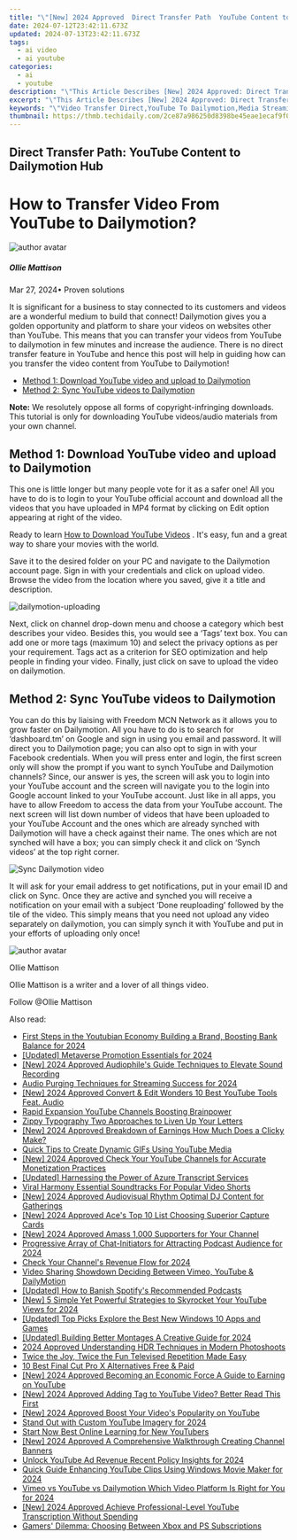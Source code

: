 ```yaml
---
title: "\"[New] 2024 Approved  Direct Transfer Path  YouTube Content to Dailymotion Hub\""
date: 2024-07-12T23:42:11.673Z
updated: 2024-07-13T23:42:11.673Z
tags:
  - ai video
  - ai youtube
categories:
  - ai
  - youtube
description: "\"This Article Describes [New] 2024 Approved: Direct Transfer Path: YouTube Content to Dailymotion Hub\""
excerpt: "\"This Article Describes [New] 2024 Approved: Direct Transfer Path: YouTube Content to Dailymotion Hub\""
keywords: "\"Video Transfer Direct,YouTube To Dailymotion,Media Streaming Direct,YouTube Upload Hub,Direct Dailymotion Upload,Content to Platform Switch,Cross-Platform Media Shift\""
thumbnail: https://thmb.techidaily.com/2ce87a986250d8398be45eae1ecaf9f012f12535b14ea9611940de411cb7abe5.jpg
---
```


## Direct Transfer Path: YouTube Content to Dailymotion Hub

# How to Transfer Video From YouTube to Dailymotion?

![author avatar](https://images.wondershare.com/filmora/article-images/ollie-mattison.jpg)

##### Ollie Mattison

 Mar 27, 2024• Proven solutions

It is significant for a business to stay connected to its customers and videos are a wonderful medium to build that connect! Dailymotion gives you a golden opportunity and platform to share your videos on websites other than YouTube. This means that you can transfer your videos from YouTube to dailymotion in few minutes and increase the audience. There is no direct transfer feature in YouTube and hence this post will help in guiding how can you transfer the video content from YouTube to Dailymotion!

* [Method 1: Download YouTube video and upload to Dailymotion](#part1)
* [Method 2: Sync YouTube videos to Dailymotion](#part2)

**Note:** We resolutely oppose all forms of copyright-infringing downloads. This tutorial is only for downloading YouTube videos/audio materials from your own channel.

## Method 1: Download YouTube video and upload to Dailymotion

This one is little longer but many people vote for it as a safer one! All you have to do is to login to your YouTube official account and download all the videos that you have uploaded in MP4 format by clicking on Edit option appearing at right of the video.

Ready to learn [How to Download YouTube Videos](https://tools.techidaily.com/wondershare/filmora/download/) . It's easy, fun and a great way to share your movies with the world.

Save it to the desired folder on your PC and navigate to the Dailymotion account page. Sign in with your credentials and click on upload video. Browse the video from the location where you saved, give it a title and description.

![dailymotion-uploading](https://images.wondershare.com/filmora/article-images/dailymotion-uploading.jpg)

Next, click on channel drop-down menu and choose a category which best describes your video. Besides this, you would see a ‘Tags’ text box. You can add one or more tags (maximum 10) and select the privacy options as per your requirement. Tags act as a criterion for SEO optimization and help people in finding your video. Finally, just click on save to upload the video on dailymotion.

## Method 2: Sync YouTube videos to Dailymotion

You can do this by liaising with Freedom MCN Network as it allows you to grow faster on Dailymotion. All you have to do is to search for ‘dashboard.tm’ on Google and sign in using you email and password. It will direct you to Dailymotion page; you can also opt to sign in with your Facebook credentials. When you will press enter and login, the first screen only will show the prompt if you want to synch YouTube and Dailymotion channels? Since, our answer is yes, the screen will ask you to login into your YouTube account and the screen will navigate you to the login into Google account linked to your YouTube account. Just like in all apps, you have to allow Freedom to access the data from your YouTube account. The next screen will list down number of videos that have been uploaded to your YouTube Account and the ones which are already synched with Dailymotion will have a check against their name. The ones which are not synched will have a box; you can simply check it and click on ‘Synch videos’ at the top right corner.

![Sync Dailymotion video](https://images.wondershare.com/filmora/article-images/sync-dailymotion-video.jpg)

It will ask for your email address to get notifications, put in your email ID and click on Sync. Once they are active and synched you will receive a notification on your email with a subject ‘Done reuploading’ followed by the tile of the video. This simply means that you need not upload any video separately on dailymotion, you can simply synch it with YouTube and put in your efforts of uploading only once!

![author avatar](https://images.wondershare.com/filmora/article-images/ollie-mattison.jpg)

Ollie Mattison

Ollie Mattison is a writer and a lover of all things video.

Follow @Ollie Mattison


<ins class="adsbygoogle"
     style="display:block"
     data-ad-format="autorelaxed"
     data-ad-client="ca-pub-7571918770474297"
     data-ad-slot="1223367746"></ins>



<ins class="adsbygoogle"
     style="display:block"
     data-ad-client="ca-pub-7571918770474297"
     data-ad-slot="8358498916"
     data-ad-format="auto"
     data-full-width-responsive="true"></ins>



<span class="atpl-alsoreadstyle">Also read:</span>
<div><ul>
<li><a href="https://youtube-tips.techidaily.com/-steps-in-the-youtubian-economy-building-a-brand-boosting-bank-balance-for-2024/"><u>First Steps in the Youtubian Economy  Building a Brand, Boosting Bank Balance for 2024</u></a></li>
<li><a href="https://fox-links.techidaily.com/updated-metaverse-promotion-essentials-for-2024/"><u>[Updated] Metaverse Promotion Essentials for 2024</u></a></li>
<li><a href="https://youtube-tips.techidaily.com/024-approved-audiophiles-guide-techniques-to-elevate-sound-recording/"><u>[New] 2024 Approved  Audiophile's Guide  Techniques to Elevate Sound Recording</u></a></li>
<li><a href="https://youtube-tips.techidaily.com/-purging-techniques-for-streaming-success-for-2024/"><u>Audio Purging Techniques for Streaming Success for 2024</u></a></li>
<li><a href="https://youtube-blog.techidaily.com/024-approved-convert-and-edit-wonders-10-best-youtube-tools-feat-audio/"><u>[New] 2024 Approved  Convert & Edit Wonders  10 Best YouTube Tools Feat. Audio</u></a></li>
<li><a href="https://youtube-tips.techidaily.com/-expansion-youtube-channels-boosting-brainpower/"><u>Rapid Expansion  YouTube Channels Boosting Brainpower</u></a></li>
<li><a href="https://youtube-tips.techidaily.com/-typography-two-approaches-to-liven-up-your-letters/"><u>Zippy Typography  Two Approaches to Liven Up Your Letters</u></a></li>
<li><a href="https://youtube-tips.techidaily.com/024-approved-breakdown-of-earnings-how-much-does-a-clicky-make/"><u>[New] 2024 Approved  Breakdown of Earnings  How Much Does a Clicky Make?</u></a></li>
<li><a href="https://youtube-tips.techidaily.com/-tips-to-create-dynamic-gifs-using-youtube-media/"><u>Quick Tips to Create Dynamic GIFs Using YouTube Media</u></a></li>
<li><a href="https://youtube-tips.techidaily.com/024-approved-check-your-youtube-channels-for-accurate-monetization-practices/"><u>[New] 2024 Approved  Check Your YouTube Channels for Accurate Monetization Practices</u></a></li>
<li><a href="https://some-techniques.techidaily.com/updated-harnessing-the-power-of-azure-transcript-services/"><u>[Updated] Harnessing the Power of Azure Transcript Services</u></a></li>
<li><a href="https://youtube-tips.techidaily.com/-harmony-essential-soundtracks-for-popular-video-shorts/"><u>Viral Harmony  Essential Soundtracks For Popular Video Shorts</u></a></li>
<li><a href="https://youtube-tips.techidaily.com/024-approved-audiovisual-rhythm-optimal-dj-content-for-gatherings/"><u>[New] 2024 Approved  Audiovisual Rhythm  Optimal DJ Content for Gatherings</u></a></li>
<li><a href="https://youtube-tips.techidaily.com/024-approved-aces-top-10-list-choosing-superior-capture-cards/"><u>[New] 2024 Approved  Ace's Top 10 List  Choosing Superior Capture Cards</u></a></li>
<li><a href="https://youtube-tips.techidaily.com/024-approved-amass-1000-supporters-for-your-channel/"><u>[New] 2024 Approved  Amass 1,000 Supporters for Your Channel</u></a></li>
<li><a href="https://extra-approaches.techidaily.com/progressive-array-of-chat-initiators-for-attracting-podcast-audience-for-2024/"><u>Progressive Array of Chat-Initiators for Attracting Podcast Audience for 2024</u></a></li>
<li><a href="https://youtube-tips.techidaily.com/-your-channels-revenue-flow-for-2024/"><u>Check Your Channel's Revenue Flow for 2024</u></a></li>
<li><a href="https://youtube-tips.techidaily.com/-sharing-showdown-deciding-between-vimeo-youtube-and-dailymotion/"><u>Video Sharing Showdown  Deciding Between Vimeo, YouTube & DailyMotion</u></a></li>
<li><a href="https://some-knowledge.techidaily.com/updated-how-to-banish-spotifys-recommended-podcasts/"><u>[Updated] How to Banish Spotify's Recommended Podcasts</u></a></li>
<li><a href="https://youtube-tips.techidaily.com/-simple-yet-powerful-strategies-to-skyrocket-your-youtube-views-for-2024/"><u>[New] 5 Simple Yet Powerful Strategies to Skyrocket Your YouTube Views for 2024</u></a></li>
<li><a href="https://fox-boxes.techidaily.com/updated-top-picks-explore-the-best-new-windows-10-apps-and-games/"><u>[Updated] Top Picks  Explore the Best New Windows 10 Apps and Games</u></a></li>
<li><a href="https://fox-helps.techidaily.com/updated-building-better-montages-a-creative-guide-for-2024/"><u>[Updated] Building Better Montages  A Creative Guide for 2024</u></a></li>
<li><a href="https://some-approaches.techidaily.com/2024-approved-understanding-hdr-techniques-in-modern-photoshoots/"><u>2024 Approved  Understanding HDR Techniques in Modern Photoshoots</u></a></li>
<li><a href="https://youtube-tips.techidaily.com/-the-joy-twice-the-fun-televised-repetition-made-easy/"><u>Twice the Joy, Twice the Fun  Televised Repetition Made Easy</u></a></li>
<li><a href="https://ai-vdieo-software.techidaily.com/10-best-final-cut-pro-x-alternatives-free-and-paid/"><u>10 Best Final Cut Pro X Alternatives Free & Paid</u></a></li>
<li><a href="https://youtube-tips.techidaily.com/024-approved-becoming-an-economic-force-a-guide-to-earning-on-youtube/"><u>[New] 2024 Approved  Becoming an Economic Force  A Guide to Earning on YouTube</u></a></li>
<li><a href="https://youtube-tips.techidaily.com/024-approved-adding-tag-to-youtube-video-better-read-this-first/"><u>[New] 2024 Approved  Adding Tag to YouTube Video? Better Read This First</u></a></li>
<li><a href="https://youtube-tips.techidaily.com/024-approved-boost-your-videos-popularity-on-youtube/"><u>[New] 2024 Approved  Boost Your Video's Popularity on YouTube</u></a></li>
<li><a href="https://youtube-tips.techidaily.com/-out-with-custom-youtube-imagery-for-2024/"><u>Stand Out with Custom YouTube Imagery for 2024</u></a></li>
<li><a href="https://youtube-tips.techidaily.com/-now-best-online-learning-for-new-youtubers/"><u>Start Now  Best Online Learning for New YouTubers</u></a></li>
<li><a href="https://youtube-tips.techidaily.com/024-approved-a-comprehensive-walkthrough-creating-channel-banners/"><u>[New] 2024 Approved  A Comprehensive Walkthrough  Creating Channel Banners</u></a></li>
<li><a href="https://facebook-video-footage.techidaily.com/unlock-youtube-ad-revenue-recent-policy-insights-for-2024/"><u>Unlock YouTube Ad Revenue  Recent Policy Insights for 2024</u></a></li>
<li><a href="https://youtube-tips.techidaily.com/-guide-enhancing-youtube-clips-using-windows-movie-maker-for-2024/"><u>Quick Guide  Enhancing YouTube Clips Using Windows Movie Maker for 2024</u></a></li>
<li><a href="https://youtube-tips.techidaily.com/-vs-youtube-vs-dailymotion-which-video-platform-is-right-for-you-for-2024/"><u>Vimeo vs YouTube vs Dailymotion  Which Video Platform Is Right for You for 2024</u></a></li>
<li><a href="https://youtube-tips.techidaily.com/024-approved-achieve-professional-level-youtube-transcription-without-spending/"><u>[New] 2024 Approved  Achieve Professional-Level YouTube Transcription Without Spending</u></a></li>
<li><a href="https://games-able.techidaily.com/gamers-dilemma-choosing-between-xbox-and-ps-subscriptions/"><u>Gamers' Dilemma: Choosing Between Xbox and PS Subscriptions</u></a></li>
</ul></div>

